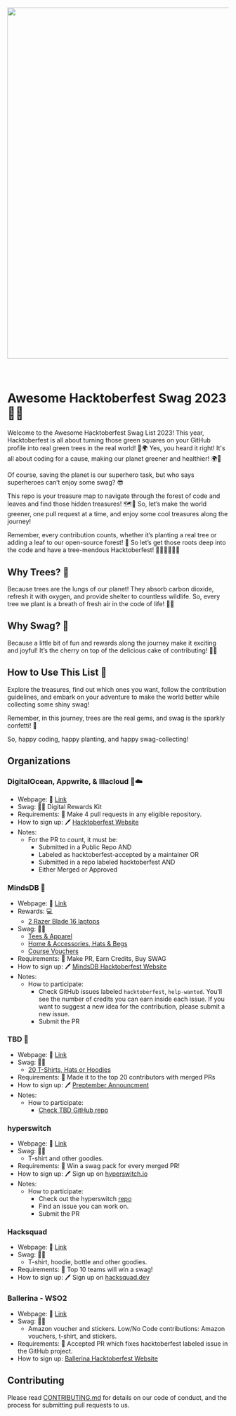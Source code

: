<h1  align="center">
	<img width="800" src="https://img.evbuc.com/https%3A%2F%2Fcdn.evbuc.com%2Fimages%2F602344459%2F297853841506%2F1%2Foriginal.20230920-142601?w=1000&auto=format%2Ccompress&q=75&sharp=10&rect=416%2C0%2C3336%2C1668&s=65d2fe39f8749ebc9c01045a430fa45c">
	<br>
	<br>
</h1>

# Awesome Hacktoberfest Swag 2023 🌳🎁

Welcome to the Awesome Hacktoberfest Swag List 2023! This year, Hacktoberfest is all about turning those green squares on your GitHub profile into real green trees in the real world! 🌳🌍 
Yes, you heard it right! It's all about coding for a cause, making our planet greener and healthier! 🌍💚

Of course, saving the planet is our superhero task, but who says superheroes can’t enjoy some swag? 😎 

This repo is your treasure map to navigate through the forest of code and leaves and find those hidden treasures! 🗺️💎 So, let’s make the world greener, one pull request at a time, and enjoy some cool treasures along the journey!

Remember, every contribution counts, whether it’s planting a real tree or adding a leaf to our open-source forest! 🌿 So let’s get those roots deep into the code and have a tree-mendous Hacktoberfest! 🎃👩‍💻👨‍💻🌳

## Why Trees? 🌳

Because trees are the lungs of our planet! They absorb carbon dioxide, refresh it with oxygen, and provide shelter to countless wildlife. So, every tree we plant is a breath of fresh air in the code of life! 🌱💚

## Why Swag? 🎁

Because a little bit of fun and rewards along the journey make it exciting and joyful! It’s the cherry on top of the delicious cake of contributing! 🍰✨

## How to Use This List 📜

Explore the treasures, find out which ones you want, follow the contribution guidelines, and embark on your adventure to make the world better while collecting some shiny swag!

Remember, in this journey, trees are the real gems, and swag is the sparkly confetti! 🌟 

So, happy coding, happy planting, and happy swag-collecting!

## Organizations

### DigitalOcean, Appwrite, & Illacloud 🌊☁️

* Webpage: 🔗 [Link](https://hacktoberfest.com/)
* Swag: 🌳🎁 Digital Rewards Kit
* Requirements: 📜 Make 4 pull requests in any eligible repository.
* How to sign up: 🖊️ [Hacktoberfest Website](https://hacktoberfest.com/)
* Notes:
    * For the PR to count, it must be:
        * Submitted in a Public Repo AND
        *  Labeled as hacktoberfest-accepted by a maintainer OR
        *  Submitted in a repo labeled hacktoberfest AND
        *  Either Merged or Approved

### MindsDB 🐻

* Webpage: 🔗 [Link](https://mindsdb.com/hacktoberfest)
* Rewards: 💻
   *  [2 Razer Blade 16 laptops](https://www.razer.com/gaming-laptops/Razer-Blade-16/RZ09-0483SEJ3-R3U1)
* Swag: 🌳🎁
   * [Tees & Apparel](https://store.covver.io/mindsdb/collections/swag-collection?tag=HATS_BAGS)
   * [Home & Accessories, Hats & Begs](https://store.covver.io/mindsdb/collections/swag-collection?tag=HATS_BAGS)
   * [Course Vouchers](https://mindsdb.com/hacktoberfest)
* Requirements: 📜 Make PR, Earn Credits, Buy SWAG
* How to sign up: 🖊️ [MindsDB Hacktoberfest Website]([https://hacktoberfest.com/](https://mindsdb.com/hacktoberfest))
* Notes:
    * How to participate:
        * Check GitHub issues labeled `hacktoberfest`, `help-wanted`. You’ll see the number of credits you can earn inside each issue. If you want to suggest a new idea for the contribution, please submit a new issue.
        * Submit the PR
          
### TBD 🐻

* Webpage: 🔗 [Link](https://dev.to/tbdevs/preptember-diaries-gearing-up-for-hacktoberfest-2023-8o2)
* Swag: 🌳🎁
   * [20 T-Shirts, Hats or Hoodies](https://www.tbd.shop/)
* Requirements: 📜 Made it to the top 20 contributors with merged PRs
* How to sign up: 🖊️ [Preptember Announcment](https://dev.to/tbdevs/preptember-diaries-gearing-up-for-hacktoberfest-2023-8o2)
* Notes:
    * How to participate:
        * [Check TBD GitHub repo](https://github.com/TBD54566975/developer.tbd.website#tbd-developer-site)
     
### hyperswitch

* Webpage: 🔗 [Link](https://hyperswitch.io/hacktoberfest)
* Swag: 🌳🎁
   * T-shirt and other goodies.
* Requirements: 📜 Win a swag pack for every merged PR!
* How to sign up: 🖊️ Sign up on [hyperswitch.io](https://app.hyperswitch.io/login)
* Notes:
    * How to participate:
        * Check out the hyperswitch [repo](https://github.com/juspay/hyperswitch)
        * Find an issue you can work on.
        * Submit the PR

### Hacksquad

* Webpage: 🔗 [Link](https://hacksquad.dev/)
* Swag: 🌳🎁
   * T-shirt, hoodie, bottle and other goodies.
* Requirements: 📜 Top 10 teams will win a swag!
* How to sign up: 🖊️ Sign up on [hacksquad.dev](https://hachsquad.dev/)

### Ballerina - WSO2

* Webpage: 🔗 [Link](https://ballerina.io/hacktoberfest/)
* Swag: 🌳🎁
   * Amazon voucher and stickers. Low/No Code contributions: Amazon vouchers, t-shirt, and stickers.
* Requirements: 📜 Accepted PR which fixes hacktoberfest labeled issue in the GitHub project.
* How to sign up: [Ballerina Hacktoberfest Website](https://ballerina.io/hacktoberfest/)


## Contributing

Please read [CONTRIBUTING.md](CONTRIBUTING.md) for details on our code of conduct, and the process for submitting pull requests to us.

